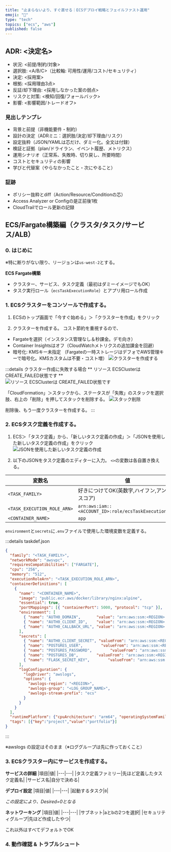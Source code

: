 ```yaml
---
title: "止まらないより、すぐ直せる｜ECSデプロイ戦略とフェイルファスト運用"
emoji: "🚢"
type: "tech"
topics: ["ecs", "aws"]
published: false
---
```


## ADR: <決定名>

- 状況: <前提/制約/対象>
- 選択肢: <A/B/C>（比較軸: 可用性/運用/コスト/セキュリティ）
- 決定: <採用案>
- 根拠: <採用理由3点>
- 反証/却下理由: <採用しなかった案の弱点>
- リスクと対策: <検知/回復/フォールバック>
- 影響: <影響範囲/トレードオフ>

### 見出しテンプレ

- 背景と前提（非機能要件・制約）
- 設計の決定（ADRミニ：選択肢/決定/却下理由/リスク）
- 設定抜粋（JSON/YAMLは芯だけ、ダミー化。全文は付録）
- 検証と証拠（plan/ドライラン、イベント履歴、メトリクス）
- 運用シナリオ（正常系、失敗時、切り戻し、所要時間）
- コストとセキュリティの影響
- 学びと代替案（やらなかったこと・次にやること）

### 証跡

- ポリシー抜粋とdiff（Action/Resource/Conditionの芯）
- Access Analyzer or Configの是正前後1枚
- CloudTrailでロール更新の記録

## ECS/Fargate構築編（クラスタ/タスク/サービス/ALB）

### 0. はじめに

※特に断りがない限り、リージョンは`us-west-2`とする。

**ECS Fargate構築**

* クラスター、サービス、タスク定義（最初はダミーイメージでもOK）
* タスク実行ロール（`ecsTaskExecutionRole`）とアプリ用ロール作成

### 1. ECSクラスターをコンソールで作成する。

1. ECSのトップ画面で「今すぐ始める」＞「クラスターを作成」をクリック

2. クラスターを作成する。
コスト節約を重視するので、
- Fargateを選択（インスタンス管理なし＆秒課金。デモ向き）
- Container Insightsはオフ（CloudWatchメトリクスの追加課金を回避）
- 暗号化: KMSキー未指定 （Fargateの一時ストレージはデフォでAWS管理キーで暗号化。KMSカスタムは不要・コスト増）
![クラスターを作成する](https://storage.googleapis.com/zenn-user-upload/acde573a7c37-20250813.png)

:::details クラスター作成に失敗する場合
** リソース ECSClusterは CREATE_FAILED状態です **
![リソース ECSClusterは CREATE_FAILED状態です](https://storage.googleapis.com/zenn-user-upload/9fbe920f901b-20250813.png)

「CloudFormation」＞スタックから、ステータスが「失敗」のスタックを選択肢、右上の「削除」を押してスタックを削除する。
![スタック削除](https://storage.googleapis.com/zenn-user-upload/4f08ffcc54fe-20250813.png)

削除後、もう一度クラスターを作成する。
:::

### 2. ECSタスク定義を作成する。

1. ECS＞「タスク定義」から、「新しいタスク定義の作成」＞「JSONを使用した新しいタスク定義の作成」をクリック
![JSONを使用した新しいタスク定義の作成](https://storage.googleapis.com/zenn-user-upload/5b8140bb6c54-20250813.png)

2. 以下のJSONをタスク定義のエディターに入力。
`<>`の変数は各自置き換える。

|変数名|値|
|---|---|
|`<TASK_FAMILY>`|好きにつけてOK(英数字,ハイフン,アンダースコア)|
|`<TASK_EXECUTION_ROLE_ARN>` |`arn:aws:iam::<ACCOUNT_ID>:role/ecsTaskExecutionRole`
|`<CONTAINER_NAME>`|`app`|

`environment`と`secrets`に`.env`ファイルで使用した環境変数を定義する。


:::details taskdef.json
```json
{
  "family": "<TASK_FAMILY>",
  "networkMode": "awsvpc",
  "requiresCompatibilities": ["FARGATE"],
  "cpu": "256",
  "memory": "512",
  "executionRoleArn": "<TASK_EXECUTION_ROLE_ARN>",
  "containerDefinitions": [
    {
      "name": "<CONTAINER_NAME>",
      "image": "public.ecr.aws/docker/library/nginx:alpine",
      "essential": true,
      "portMappings": [{ "containerPort": 5000, "protocol": "tcp" }],
      "environment": [
        { "name": "AUTH0_DOMAIN",       "value": "arn:aws:ssm:<REGION>:<ACCOUNT_ID>:parameter/papyrus/prd/AUTH0_DOMAIN" },
        { "name": "AUTH0_CLIENT_ID",    "value": "arn:aws:ssm:<REGION>:<ACCOUNT_ID>:parameter/papyrus/prd/AUTH0_CLIENT_ID" },
        { "name": "AUTH0_CALLBACK_URL", "value": "arn:aws:ssm:<REGION>:<ACCOUNT_ID>:parameter/papyrus/prd/AUTH0_CALLBACK_URL" }
      ],
      "secrets": [
        { "name": "AUTH0_CLIENT_SECRET", "valueFrom": "arn:aws:ssm:<REGION>:<ACCOUNT_ID>:parameter/papyrus/prd/AUTH0_CLIENT_SECRET" },
        { "name": "POSTGRES_USER",        "valueFrom": "arn:aws:ssm:<REGION>:<ACCOUNT_ID>:parameter/papyrus/prd/POSTGRES_USER" },
        { "name": "POSTGRES_PASSWORD",        "valueFrom": "arn:aws:ssm:<REGION>:<ACCOUNT_ID>:parameter/papyrus/prd/POSTGRES_PASSWORD" },
        { "name": "POSTGRES_DB",        "valueFrom": "arn:aws:ssm:<REGION>:<ACCOUNT_ID>:parameter/papyrus/prd/POSTGRES_DB" },
        { "name": "FLASK_SECRET_KEY",        "valueFrom": "arn:aws:ssm:<REGION>:<ACCOUNT_ID>:parameter/papyrus/prd/FLASK_SECRET_KEY" }
      ],
      "logConfiguration": {
        "logDriver": "awslogs",
        "options": {
          "awslogs-region": "<REGION>",
          "awslogs-group": "<LOG_GROUP_NAME>",
          "awslogs-stream-prefix": "ecs"
        }
      }
    }
  ],
  "runtimePlatform": {"cpuArchitecture": "arm64", "operatingSystemFamily": "LINUX"},
  "tags": [{"key":"project","value":"portfolio"}]
}
```
:::

※awslogs の設定はそのまま（※ロググループは先に作っておくこと）

### 3. ECSクラスター内にサービスを作成する。

**サービスの詳細**
|項目|値|
|---|---|
|タスク定義ファミリー|先ほど定義したタスク定義名|
|サービス名|自分で決める|

**デプロイ設定**
|項目|値|
|---|---|
|起動するタスク|`0`|

*この設定により、Desired=0となる*

**ネットワーキング**
|項目|値|
|---|---|
|サブネット|aとbの2つを選択|
|セキュリティグループ|先ほど作成したやつ|

これ以外はすべてデフォルトでOK


### 4. 動作確認 & トラブルシュート


<!--
### 5. 次の記事

@[card](https://zenn.dev/nickelth/articles/reportapp07rds)
-->